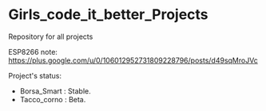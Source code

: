 # Girls_code_it_better_Projects
Repository for all projects  

ESP8266 note: https://plus.google.com/u/0/106012952731809228796/posts/d49sqMroJVc  

Project's status:  
* Borsa_Smart : Stable.  
* Tacco_corno : Beta.  
